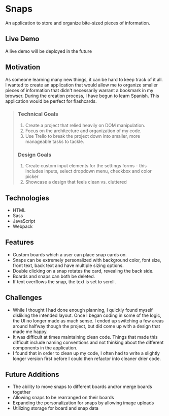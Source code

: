 # Snaps
An application to store and organize bite-sized pieces of information.

## Live Demo

A live demo will be deployed in the future

## Motivation

As someone learning many new things, it can be hard to keep track of it all. I wanted to create an application that would allow me to organize smaller pieces of information that didn't necessarily warrant a bookmark in my browser. During the creation process, I have begun to learn Spanish. This application would be perfect for flashcards.

>### **Technical Goals**
> 1. Create a project that relied heavily on DOM manipulation.
> 2. Focus on the architecture and organization of my code.
> 3. Use Trello to break the project down into smaller, more manageable tasks to tackle.
>### **Design Goals**
>1. Create custom input elements for the settings forms - this includes inputs, select dropdown menu, checkbox and color picker
>2.  Showcase a design that feels clean vs. cluttered
>

## Technologies

* HTML
* Sass
* JavaScript
* Webpack

## Features

* Custom boards which a user can place snap cards on.
* Snaps can be extremely personalized with background color, font size, front text, back text and have multiple sizing options.
* Double clicking on a snap rotates the card, revealing the back side.
* Boards and snaps can both be deleted.
* If text overflows the snap, the text is set to scroll.

## Challenges

* While I thought I had done enough planning, I quickly found myself disliking the intended layout. Once I began coding in some of the logic, the UI no longer made as much sense. I ended up switching a few areas around halfway though the project, but did come up with a design that made me happy.
* It was difficult at times maintaining clean code. Things that made this difficult include naming conventions and not thinking about the different components in the application.
* I found that in order to clean up my code, I often had to write a slightly longer version first before I could then refactor into cleaner drier code.

## Future Additions

* The ability to move snaps to different boards and/or merge boards together
* Allowing snaps to be rearranged on their boards
* Expanding the personalization for snaps by allowing image uploads
* Utilizing storage for board and snap data